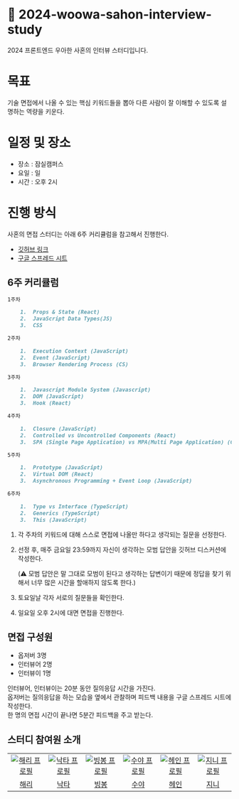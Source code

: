 # 🎤 2024-woowa-sahon-interview-study

2024 프론트엔드 우아한 사혼의 인터뷰 스터디입니다.

# 목표

기술 면접에서 나올 수 있는 핵심 키워드들을 뽑아 다른 사람이 잘 이해할 수 있도록 설명하는 역량을 키운다.

# 일정 및 장소

- 장소 : 잠실캠퍼스
- 요일 : 일
- 시간 : 오후 2시

# 진행 방식

사혼의 면접 스터디는 아래 6주 커리큘럼을 참고해서 진행한다.

- [깃허브 링크](https://github.com/woowacourse-study/2024-woowa-sahon-interview-study)
- [구글 스프레드 시트](https://docs.google.com/spreadsheets/d/1QO5aQQOP_qcmgVRns1FKxHeyM6-lxMsPZkEUlIdD2ro/edit?usp=sharing)

## 6주 커리큘럼

```markdown
1주차

    1.	Props & State (React)
    2.	JavaScript Data Types(JS)
    3.	CSS

2주차

    1.	Execution Context (JavaScript)
    2.	Event (JavaScript)
    3.	Browser Rendering Process (CS)

3주차

    1.	Javascript Module System (Javascript)
    2.	DOM (JavaScript)
    3.	Hook (React)

4주차

    1.	Closure (JavaScript)
    2.	Controlled vs Uncontrolled Components (React)
    3.	SPA (Single Page Application) vs MPA(Multi Page Application) (CS)

5주차

    1.	Prototype (JavaScript)
    2.	Virtual DOM (React)
    3.	Asynchronous Programming + Event Loop (JavaScript)

6주차

    1.	Type vs Interface (TypeScript)
    2.	Generics (TypeScript)
    3.	This (JavaScript)
```

1. 각 주차의 키워드에 대해 스스로 면접에 나올만 하다고 생각되는 질문을 선정한다.
2. 선정 후, 매주 금요일 23:59까지 자신이 생각하는 모범 답안을 깃허브 디스커션에 작성한다.

   (⚠️ 모범 답안은 말 그대로 모범이 된다고 생각하는 답변이기 때문에 정답을 찾기 위해서 너무 많은 시간을 할애하지 않도록 한다.)

3. 토요일날 각자 서로의 질문들을 확인한다.
4. 일요일 오후 2시에 대면 면접을 진행한다.

## 면접 구성원

- 옵저버 3명
- 인터뷰어 2명
- 인터뷰이 1명

인터뷰어, 인터뷰이는 20분 동안 질의응답 시간을 가진다.  
옵저버는 질의응답을 하는 모습을 옆에서 관찰하며 피드백 내용을 구글 스프레드 시트에 작성한다.  
한 명의 면접 시간이 끝나면 5분간 피드백을 주고 받는다.

## 스터디 참여원 소개

<table>
    <tr>
        <td align="center" width="150px">
          <a href="https://github.com/hwinkr" target="_blank">
            <img src="https://avatars.githubusercontent.com/u/68489467?v=4" alt="해리 프로필" />
          </a>
        </td>
        <td align="center" width="150px">
          <a href="https://github.com/Largopie" target="_blank">
            <img src="https://avatars.githubusercontent.com/u/106071687?v=4" alt="낙타 프로필" />
          </a>
        </td>
        <td align="center" width="150px">
          <a href="https://github.com/Yoonkyoungme" target="_blank">
            <img src="https://avatars.githubusercontent.com/u/100656920?v=4" alt="빙봉 프로필" />
          </a>
        </td>
        <td align="center" width="150px">
          <a href="https://github.com/cys4585" target="_blank">
            <img src="https://avatars.githubusercontent.com/u/77481524?v=4" alt="수야 프로필" />
          </a>
        </td>
        <td align="center" width="150px">
          <a href="https://github.com/Hain-tain" target="_blank">
            <img src="https://avatars.githubusercontent.com/u/157036488?v=4" alt="헤인 프로필" />
          </a>
        </td>
        <td align="center" width="150px">
          <a href="https://github.com/jinyoung234" target="_blank">
            <img src="https://avatars.githubusercontent.com/u/87177577?s=400&u=106fbe2f3c642e95257da653560726e1fdc08372&v=4" alt="지니 프로필" />
          </a>
        </td>
    </tr>
  <tr>
    <td align="center">
      <a href="https://github.com/hwinkr" target="_blank">
        해리
      </a>
    </td>
    <td align="center">
      <a href="https://github.com/Largopie" target="_blank">
        낙타
      </a>
    </td> 
    <td align="center">
      <a href="https://github.com/Yoonkyoungme" target="_blank">
       빙봉
      </a>
    </td>
    <td align="center">
      <a href="https://github.com/cys4585" target="_blank">
       수야
      </a>
    </td>
    <td align="center">
      <a href="https://github.com/Hain-tain" target="_blank">
       헤인
      </a>
    </td>
    <td align="center">
      <a href="https://github.com/jinyoung234" target="_blank">
       지니
      </a>
    </td>
  </tr>
</table>
